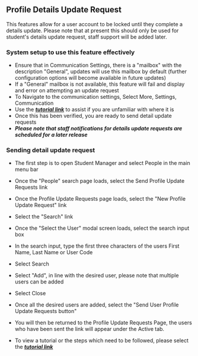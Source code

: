 ## **Profile Details Update Request**

This features allow for a user account to be locked until they complete a details update.
Please note that at present this should only be used for student's details update request, staff support will be added later. 

### **System setup to use this feature effectively**
- Ensure that in Communication Settings, there is a "mailbox" with the description "General", updates will use this mailbox by default (further configuration options will become available in future updates)
- If a "General" mailbox is not available, this feature will fail and display and error on attempting an update request
- To Navigate to the communication settings, Select More, Settings, Communication
- Use the [**_tutorial link_**](https://www.iorad.com/player/116489/Checking-if-there-is-a--General--mailbox) to assist if you are unfamiliar with where it is
- Once this has been verified, you are ready to send detail update requests
- **_Please note that staff notifications for details update requests are scheduled for a later release_**


### **Sending detail update request**
- The first step is to open Student Manager and select People in the main menu bar
- Once the "People" search page loads, select the Send Profile Update Requests link
- Once the Profile Update Requests page loads, select the "New Profile Update Request" link
- Select the "Search" link
- Once the "Select the User" modal screen loads, select the search input box
- In the search input, type the first three characters of the users First Name, Last Name or User Code
- Select Search
- Select "Add", in line with the desired user, please note that multiple users can be added
- Select Close
- Once all the desired users are added, select the "Send User Profile Update Requests button"
- You will then be returned to the Profile Update Requests Page, the users who have been sent the link will appear under the Active tab. 

- To view a tutorial or the steps which need to be followed, please select the [**_tutorial link_**](https://www.iorad.com/player/116492/Sending-Details-Update-Request)
